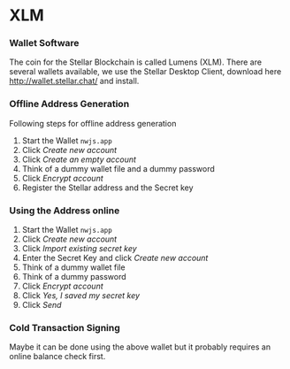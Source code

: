 # XLM

### Wallet Software

The coin for the Stellar Blockchain is called Lumens (XLM). There are several wallets available, we use the Stellar Desktop Client, download here <http://wallet.stellar.chat/> and install.

### Offline Address Generation

Following steps for offline address generation

1. Start the Wallet `nwjs.app`
2. Click *Create new account*
3. Click *Create an empty account*
4. Think of a dummy wallet file and a dummy password
5. Click *Encrypt account*
6. Register the Stellar address and the Secret key

### Using the Address online

1. Start the Wallet `nwjs.app`
2. Click *Create new account*
3. Click *Import existing secret key*
4. Enter the Secret Key and click *Create new account*
5. Think of a dummy wallet file
6. Think of a dummy password
7. Click *Encrypt account*
8. Click *Yes, I saved my secret key*
9. Click *Send*



### Cold Transaction Signing

Maybe it can be done using the above wallet but it probably requires an online balance check first.



